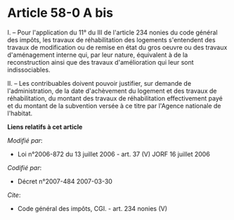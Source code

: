 # Article 58-0 A bis

I. – Pour l'application du 11° du III de l'article 234 nonies du code général des impôts, les travaux de réhabilitation des
logements s'entendent des travaux de modification ou de remise en état du gros oeuvre ou des travaux d'aménagement interne
qui, par leur nature, équivalent à de la reconstruction ainsi que des travaux d'amélioration qui leur sont indissociables.

II. – Les contribuables doivent pouvoir justifier, sur demande de l'administration, de la date d'achèvement du logement et
des travaux de réhabilitation, du montant des travaux de réhabilitation effectivement payé et du montant de la subvention
versée à ce titre par l'Agence nationale de l'habitat.

**Liens relatifs à cet article**

_Modifié par_:

  - Loi n°2006-872 du 13 juillet 2006 - art. 37 (V) JORF 16 juillet 2006

_Codifié par_:

  - Décret n°2007-484 2007-03-30

_Cite_:

  - Code général des impôts, CGI. - art. 234 nonies (V)
